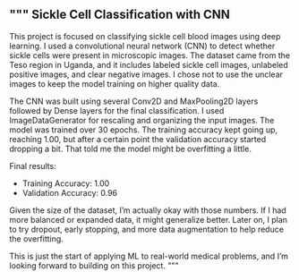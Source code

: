 """
Sickle Cell Classification with CNN
-----------------------------------

This project is focused on classifying sickle cell blood images using deep learning. I used a convolutional neural network (CNN) to detect whether sickle cells were present in microscopic images. The dataset came from the Teso region in Uganda, and it includes labeled sickle cell images, unlabeled positive images, and clear negative images. I chose not to use the unclear images to keep the model training on higher quality data.

The CNN was built using several Conv2D and MaxPooling2D layers followed by Dense layers for the final classification. I used ImageDataGenerator for rescaling and organizing the input images. The model was trained over 30 epochs. The training accuracy kept going up, reaching 1.00, but after a certain point the validation accuracy started dropping a bit. That told me the model might be overfitting a little.

Final results:
- Training Accuracy: 1.00
- Validation Accuracy: 0.96

Given the size of the dataset, I’m actually okay with those numbers. If I had more balanced or expanded data, it might generalize better. Later on, I plan to try dropout, early stopping, and more data augmentation to help reduce the overfitting.

This is just the start of applying ML to real-world medical problems, and I’m looking forward to building on this project.
"""
